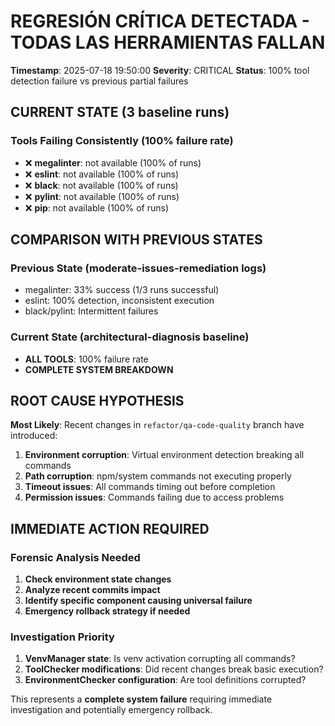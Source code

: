 # REGRESIÓN CRÍTICA DETECTADA - TODAS LAS HERRAMIENTAS FALLAN

**Timestamp**: 2025-07-18 19:50:00
**Severity**: CRITICAL
**Status**: 100% tool detection failure vs previous partial failures

## CURRENT STATE (3 baseline runs)

### Tools Failing Consistently (100% failure rate)
- ❌ **megalinter**: not available (100% of runs)
- ❌ **eslint**: not available (100% of runs)
- ❌ **black**: not available (100% of runs)
- ❌ **pylint**: not available (100% of runs)
- ❌ **pip**: not available (100% of runs)

## COMPARISON WITH PREVIOUS STATES

### Previous State (moderate-issues-remediation logs)
- megalinter: 33% success (1/3 runs successful)
- eslint: 100% detection, inconsistent execution
- black/pylint: Intermittent failures

### Current State (architectural-diagnosis baseline)
- **ALL TOOLS**: 100% failure rate
- **COMPLETE SYSTEM BREAKDOWN**

## ROOT CAUSE HYPOTHESIS

**Most Likely**: Recent changes in `refactor/qa-code-quality` branch have introduced:
1. **Environment corruption**: Virtual environment detection breaking all commands
2. **Path corruption**: npm/system commands not executing properly  
3. **Timeout issues**: All commands timing out before completion
4. **Permission issues**: Commands failing due to access problems

## IMMEDIATE ACTION REQUIRED

### Forensic Analysis Needed
1. **Check environment state changes**
2. **Analyze recent commits impact**
3. **Identify specific component causing universal failure**
4. **Emergency rollback strategy if needed**

### Investigation Priority
1. **VenvManager state**: Is venv activation corrupting all commands?
2. **ToolChecker modifications**: Did recent changes break basic execution?
3. **EnvironmentChecker configuration**: Are tool definitions corrupted?

This represents a **complete system failure** requiring immediate investigation and potentially emergency rollback.